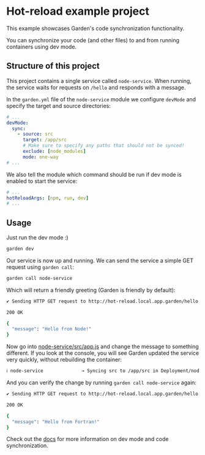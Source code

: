 # Hot-reload example project

This example showcases Garden's code synchronization functionality.

You can synchronize your code (and other files) to and from running containers using dev mode.

## Structure of this project

This project contains a single service called `node-service`. When running, the service waits for requests on `/hello` and responds with a message.

In the `garden.yml` file of the `node-service` module we configure `devMode` and specify the target and source directories:

```yaml
# ...
devMode:
  sync:
    - source: src
      target: /app/src
      # Make sure to specify any paths that should not be synced!
      exclude: [node_modules]
      mode: one-way
# ...
```

We also tell the module which command should be run if dev mode is enabled to start the service:

```yaml
# ...
hotReloadArgs: [npm, run, dev]
# ...
```

## Usage

Just run the dev mode :)

```sh
garden dev
```

Our service is now up and running. We can send the service a simple GET request using `garden call`:

```sh
garden call node-service
```

Which will return a friendly greeting (Garden is friendly by default):

```sh
✔ Sending HTTP GET request to http://hot-reload.local.app.garden/hello

200 OK

{
  "message": "Hello from Node!"
}
```

Now go into [node-service/src/app.js](node-service/src/app.js) and change the message to something different. If you look at the console, you will see Garden updated the service very quickly, without rebuilding the container:

```sh
ℹ node-service              → Syncing src to /app/src in Deployment/node-service
```

And you can verify the change by running `garden call node-service` again:

```sh
✔ Sending HTTP GET request to http://hot-reload.local.app.garden/hello

200 OK

{
  "message": "Hello from Fortran!"
}
```

Check out the [docs](https://docs.garden.io/guides/code-synchronization-dev-mode) for more information on dev mode and code synchronization.
